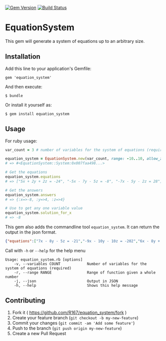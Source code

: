 [![Gem Version](https://badge.fury.io/rb/equation_system.svg)](http://badge.fury.io/rb/equation_system)
[![Build Status](https://travis-ci.org/R167/equation_system.svg)](https://travis-ci.org/R167/equation_system)

# EquationSystem

This gem will generate a system of equations up to an arbitrary size.

## Installation

Add this line to your application's Gemfile:

    gem 'equation_system'

And then execute:

    $ bundle

Or install it yourself as:

    $ gem install equation_system

## Usage

For ruby usage:
``` ruby
var_count = 3 # number of variables for the system of equations (required)

equation_system = EquationSystem.new(var_count, range: -10..10, allow_zero: false, failsafe: 10)
# => #<EquationSystem::System:0x007faa498...>

# Get the equations
equation_system.equations
# => ["5x + 2y + 2z = -24", "-5x - 7y - 5z = -8", "-7x - 5y - 2z = 28"]

# Get the answers
equation_system.answers
# => {:x=>-8, :y=>4, :z=>4}

# Use to get any one variable value
equation_system.solution_for_x
# => -8
```

This gem also adds the commandline tool `equation_system`.
It can return the output in the json format.
``` json
{"equations":["7x - 8y - 5z = -21","-9x - 10y - 10z = -202","6x - 8y + 4z = 52"],"variables":{"x":8,"y":4,"z":9}}
```

Call with `-h` or `--help` for the help menu
```
Usage: equation_system.rb [options]
    -v, --variables COUNT            Number of variables for the system of equations (required)
    -r, --range RANGE                Range of function given a whole number
    -j, --json                       Output in JSON
    -h, --help                       Shows this help message
```

## Contributing

1. Fork it ( https://github.com/R167/equation_system/fork )
2. Create your feature branch (`git checkout -b my-new-feature`)
3. Commit your changes (`git commit -am 'Add some feature'`)
4. Push to the branch (`git push origin my-new-feature`)
5. Create a new Pull Request

